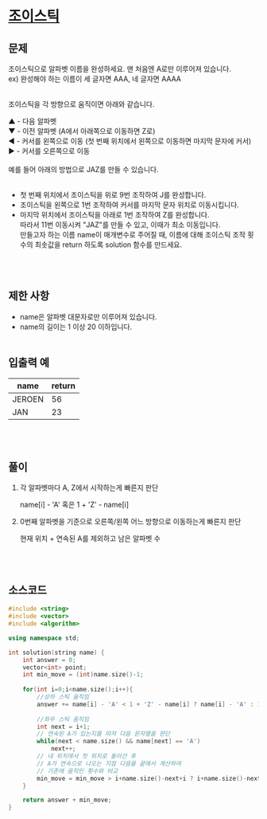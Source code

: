 # [조이스틱](https://programmers.co.kr/learn/courses/30/lessons/42860)
## 문제

조이스틱으로 알파벳 이름을 완성하세요. 맨 처음엔 A로만 이루어져 있습니다.<br>
ex) 완성해야 하는 이름이 세 글자면 AAA, 네 글자면 AAAA<br><br>

조이스틱을 각 방향으로 움직이면 아래와 같습니다.<br>

▲ - 다음 알파벳<br>
▼ - 이전 알파벳 (A에서 아래쪽으로 이동하면 Z로)<br>
◀ - 커서를 왼쪽으로 이동 (첫 번째 위치에서 왼쪽으로 이동하면 마지막 문자에 커서)<br>
▶ - 커서를 오른쪽으로 이동<br>
<br>
예를 들어 아래의 방법으로 JAZ를 만들 수 있습니다.<br><br>

- 첫 번째 위치에서 조이스틱을 위로 9번 조작하여 J를 완성합니다.<br>
- 조이스틱을 왼쪽으로 1번 조작하여 커서를 마지막 문자 위치로 이동시킵니다.<br>
- 마지막 위치에서 조이스틱을 아래로 1번 조작하여 Z를 완성합니다.<br>
따라서 11번 이동시켜 "JAZ"를 만들 수 있고, 이때가 최소 이동입니다.<br>
만들고자 하는 이름 name이 매개변수로 주어질 때, 이름에 대해 조이스틱 조작 횟수의 최솟값을 return 하도록 solution 함수를 만드세요.<br>

<br><br>

## 제한 사항
* name은 알파벳 대문자로만 이루어져 있습니다.
* name의 길이는 1 이상 20 이하입니다.
<br><br>

## 입출력 예
| name | return |
| ------- | --- |
| JEROEN | 56 |
| JAN | 23 |

<br><br>
## 풀이
1. 각 알파벳마다 A, Z에서 시작하는게 빠른지 판단<br>

	name[i] - 'A' 혹은 1 + 'Z' - name[i]


2. 0번째 알파벳을 기준으로 오른쪽/왼쪽 어느 방향으로 이동하는게 빠른지 판단<br>

	현재 위치 + 연속된 A를 제외하고 남은 알파벳 수

<br><br>
## 소스코드
```cpp
#include <string>
#include <vector>
#include <algorithm>

using namespace std;

int solution(string name) {
    int answer = 0;
    vector<int> point;
    int min_move = (int)name.size()-1;
    
    for(int i=0;i<name.size();i++){
        //상하 스틱 움직임
        answer += name[i] - 'A' < 1 + 'Z' - name[i] ? name[i] - 'A' : 1 + 'Z' - name[i];
        
        //좌우 스틱 움직임
        int next = i+1;
        // 연속된 A가 있는지를 따져 다음 문자열을 판단
        while(next < name.size() && name[next] == 'A')
            next++;
        // 내 위치에서 첫 위치로 돌아간 후
        // A가 연속으로 나오는 지점 다음을 끝에서 계산하여
        // 기존에 움직인 횟수와 비교
        min_move = min_move > i+name.size()-next+i ? i+name.size()-next+i : min_move;
    }

    return answer + min_move;
}
```
<br><br><br>

